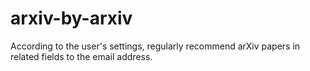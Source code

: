 # arxiv-by-arxiv
According to the user's settings, regularly recommend arXiv papers in related fields to the email address.
